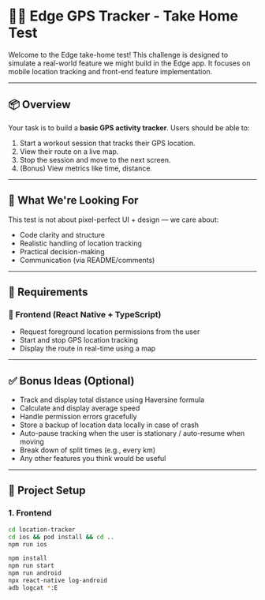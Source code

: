 # 🏃‍♂️ Edge GPS Tracker - Take Home Test

Welcome to the Edge take-home test! This challenge is designed to simulate a real-world feature we might build in the
Edge app. It focuses on mobile location tracking and front-end feature implementation.

---

## 📦 Overview

Your task is to build a **basic GPS activity tracker**. Users should
be able to:

1. Start a workout session that tracks their GPS location.
2. View their route on a live map.
3. Stop the session and move to the next screen.
4. (Bonus) View metrics like time, distance.

---

## 🧠 What We're Looking For

This test is not about pixel-perfect UI + design — we care about:

- Code clarity and structure
- Realistic handling of location tracking
- Practical decision-making
- Communication (via README/comments)

---

## 🚀 Requirements

### 📱 Frontend (React Native + TypeScript)

- Request foreground location permissions from the user
- Start and stop GPS location tracking
- Display the route in real-time using a map

---

## ✅ Bonus Ideas (Optional)

- Track and display total distance using Haversine formula
- Calculate and display average speed
- Handle permission errors gracefully
- Store a backup of location data locally in case of crash
- Auto-pause tracking when the user is stationary / auto-resume when moving
- Break down of split times (e.g., every km)
- Any other features you think would be useful

---

## 🧪 Project Setup

### 1. Frontend

```bash   
cd location-tracker
cd ios && pod install && cd ..
npm run ios

npm install
npm run start
npm run android
npx react-native log-android
adb logcat *:E
```
